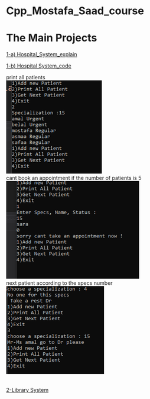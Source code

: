 # Cpp_Mostafa_Saad_course


# The Main Projects

[1-a) Hospital_System_explain](https://github.com/SaadMu7ammad/Projects_MostafaSaadCourse/blob/main/hopitalsys%20(0).png)<br>

[1-b) Hospital System_code ](https://github.com/SaadMu7ammad/Projects_MostafaSaadCourse/blob/main/HospitalSystem.cpp)<br>

print all patients<br>
![print all patients](https://github.com/SaadMu7ammad/Projects_MostafaSaadCourse/blob/main/hopitalsys%20(2).png)<br>
cant book an appointment if the number of patients is 5 <br>
![appointment](https://github.com/SaadMu7ammad/Projects_MostafaSaadCourse/blob/main/hopitalsys%20(1).png)<br>
next patient according to the specs number<br>
![next](https://github.com/SaadMu7ammad/Projects_MostafaSaadCourse/blob/main/hopitalsys%20(3).png)<br><br>


[2-Library System ](https://github.com/SaadMu7ammad/Cpp_Mostafa_Saad_course/blob/main/02%20Project-LibrarySystem.cpp)
